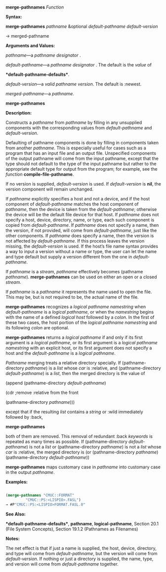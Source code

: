 **merge-pathnames** *Function* 



**Syntax:** 



**merge-pathnames** *pathname* &amp;optional *default-pathname default-version* 



→ merged-pathname 



**Arguments and Values:** 



*pathname*—a *pathname designator* . 



*default-pathname*—a *pathname designator* . The default is the *value* of 



**\*default-pathname-defaults\***. 



*default-version*—a *valid pathname version*. The default is :newest. 



*merged-pathname*—a *pathname*. 







 



 



**merge-pathnames** 



**Description:** 



Constructs a *pathname* from *pathname* by filling in any unsupplied components with the corresponding values from *default-pathname* and *default-version*. 



Defaulting of pathname components is done by filling in components taken from another *pathname*. This is especially useful for cases such as a program that has an input file and an output file. Unspecified components of the output pathname will come from the input pathname, except that the type should not default to the type of the input pathname but rather to the appropriate default type for output from the program; for example, see the *function* **compile-file-pathname**. 



If no version is supplied, *default-version* is used. If *default-version* is **nil**, the version component will remain unchanged. 



If *pathname* explicitly specifies a host and not a device, and if the host component of *default-pathname* matches the host component of *pathname*, then the device is taken from the *default-pathname*; otherwise the device will be the default file device for that host. If *pathname* does not specify a host, device, directory, name, or type, each such component is copied from *default-pathname*. If *pathname* does not specify a name, then the version, if not provided, will come from *default-pathname*, just like the other components. If *pathname* does specify a name, then the version is not affected by *default-pathname*. If this process leaves the version missing, the *default-version* is used. If the host’s file name syntax provides a way to input a version without a name or type, the user can let the name and type default but supply a version different from the one in *default-pathname*. 



If *pathname* is a *stream*, *pathname* effectively becomes (pathname *pathname*). **merge-pathnames** can be used on either an open or a closed *stream*. 



If *pathname* is a *pathname* it represents the name used to open the file. This may be, but is not required to be, the actual name of the file. 



**merge-pathnames** recognizes a *logical pathname namestring* when *default-pathname* is a *logical pathname*, or when the *namestring* begins with the name of a defined *logical host* followed by a *colon*. In the first of these two cases, the host portion of the *logical pathname namestring* and its following *colon* are optional. 



**merge-pathnames** returns a *logical pathname* if and only if its first argument is a *logical pathname*, or its first argument is a *logical pathname namestring* with an explicit host, or its first argument does not specify a host and the *default-pathname* is a *logical pathname*. 



*Pathname* merging treats a relative directory specially. If (pathname-directory *pathname*) is a *list* whose *car* is :relative, and (pathname-directory *default-pathname*) is a *list*, then the merged directory is the value of 



(append (pathname-directory *default-pathname*) 



(cdr ;remove :relative from the front 



(pathname-directory *pathname*))) 



except that if the resulting *list* contains a *string* or :wild immediately followed by :back, 



 



 



**merge-pathnames** 



both of them are removed. This removal of redundant :back *keywords* is repeated as many times as possible. If (pathname-directory *default-pathname*) is not a *list* or (pathname-directory *pathname*) is not a *list* whose *car* is :relative, the merged directory is (or (pathname-directory *pathname*) (pathname-directory *default-pathname*)) 



**merge-pathnames** maps customary case in *pathname* into customary case in the output *pathname*. 



**Examples:**
```lisp

(merge-pathnames "CMUC::FORMAT" 
		 "CMUC::PS:<LISPIO>.FASL") 
→ #P"CMUC::PS:<LISPIO>FORMAT.FASL.0" 

```
**See Also:** 



**\*default-pathname-defaults\***, **pathname**, **logical-pathname**, Section 20.1 (File System Concepts), Section 19.1.2 (Pathnames as Filenames) 



**Notes:** 



The net effect is that if just a name is supplied, the host, device, directory, and type will come from *default-pathname*, but the version will come from *default-version*. If nothing or just a directory is supplied, the name, type, and version will come from *default-pathname* together. 





